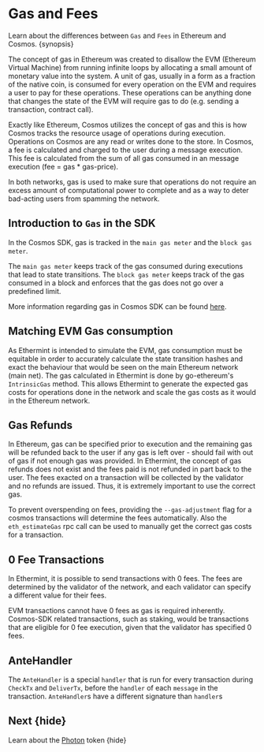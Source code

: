 <!--
order: 3
-->

# Gas and Fees

Learn about the differences between `Gas` and `Fees` in Ethereum and Cosmos. {synopsis}

The concept of gas in Ethereum was created to disallow the EVM (Ethereum Virtual Machine) from running infinite loops by allocating a small amount of monetary value into the system. A unit of gas, usually in a form as a fraction of the native coin, is consumed for every operation on the EVM and requires a user to pay for these operations. These operations can be anything done that changes the state of the EVM will require gas to do (e.g. sending a transaction, contract call). 

Exactly like Ethereum, Cosmos utilizes the concept of gas and this is how Cosmos tracks the resource usage of operations during execution. Operations on Cosmos are any read or writes done to the store. In Cosmos, a fee is calculated and charged to the user during a message execution. This fee is calculated from the sum of all gas consumed in an message execution (fee = gas * gas-price). 

In both networks, gas is used to make sure that operations do not require an excess amount of computational power to complete and as a way to deter bad-acting users from spamming the network. 

## Introduction to `Gas` in the SDK

In the Cosmos SDK, gas is tracked in the `main gas meter` and the `block gas meter`. 

The `main gas meter` keeps track of the gas consumed during executions that lead to state transitions.
The `block gas meter` keeps track of the gas consumed in a block and enforces that the gas does not go over a predefined limit. 

More information regarding gas in Cosmos SDK can be found [here](https://docs.cosmos.network/master/basics/gas-fees.html).

## Matching EVM Gas consumption

As Ethermint is intended to simulate the EVM, gas consumption must be equitable in order to accurately calculate the state transition hashes and exact the behaviour that would be seen on the main Ethereum network (main net). The gas calculated in Ethermint is done by go-ethereum's `IntrinsicGas` method. This allows Ethermint to generate the expected gas costs for operations done in the network and scale the gas costs as it would in the Ethereum network. 

<!-- need someone to read over -->

## Gas Refunds

In Ethereum, gas can be specified prior to execution and the remaining gas will be refunded back to the user if any gas is left over - should fail with out of gas if not enough gas was provided. In Ethermint, the concept of gas refunds does not exist and the fees paid is not refunded in part back to the user. The fees exacted on a transaction will be collected by the validator and no refunds are issued. Thus, it is extremely important to use the correct gas. 

To prevent overspending on fees, providing the `--gas-adjustment` flag for a cosmos transactions will determine the fees automatically. Also the `eth_estimateGas` rpc call can be used to manually get the correct gas costs for a transaction.

## 0 Fee Transactions

In Ethermint, it is possible to send transactions with 0 fees. The fees are determined by the validator of the network, and each validator can specify a different value for their fees. 

EVM transactions cannot have 0 fees as gas is required inherently. Cosmos-SDK related transactions, such as staking, would be transactions that are eligible for 0 fee execution, given that the validator has specified 0 fees.

## AnteHandler

The `AnteHandler` is a special `handler` that is run for every transaction during `CheckTx` and `DeliverTx`, before the `handler` of each `message` in the transaction. `AnteHandler`s have a different signature than `handler`s

<!-- TODO: -->

## Next {hide}

Learn about the [Photon](./photon.md) token {hide}
